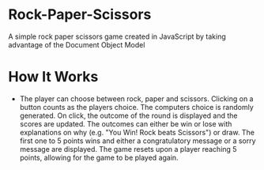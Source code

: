 # Rock-Paper-Scissors

A simple rock paper scissors game created in JavaScript by taking advantage of the Document Object Model

# How It Works

- The player can choose between rock, paper and scissors. Clicking on a button counts as the players choice. The computers choice is randomly generated. On click, the outcome of the round is displayed and the scores are updated. The outcomes can either be win or lose with explanations on why (e.g. "You Win! Rock beats Scissors") or draw. The first one to 5 points wins and either a congratulatory message or a sorry message are displayed. The game resets upon a player reaching 5 points, allowing for the game to be played again.

